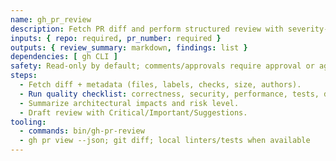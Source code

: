 ```yaml
---
name: gh_pr_review
description: Fetch PR diff and perform structured review with severity-tagged feedback.
inputs: { repo: required, pr_number: required }
outputs: { review_summary: markdown, findings: list }
dependencies: [ gh CLI ]
safety: Read-only by default; comments/approvals require approval or agent autonomy.
steps:
  - Fetch diff + metadata (files, labels, checks, size, authors).
  - Run quality checklist: correctness, security, performance, tests, docs.
  - Summarize architectural impacts and risk level.
  - Draft review with Critical/Important/Suggestions.
tooling:
  - commands: bin/gh-pr-review
  - gh pr view --json; git diff; local linters/tests when available
---
```

